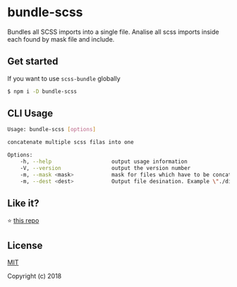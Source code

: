 # bundle-scss
Bundles all SCSS imports into a single file. Analise all scss imports inside each found by mask file and include.

## Get started
If you want to use `scss-bundle` globally
```sh
$ npm i -D bundle-scss
```
## CLI Usage
```sh
Usage: bundle-scss [options]

concatenate multiple scss filas into one

Options:
    -h, --help                   output usage information
    -V, --version                output the version number
    -m, --mask <mask>            mask for files which have to be concatenate. Example \"./src/**/*.theme.scss\"  
    -m, --dest <dest>            Output file desination. Example \"./dist/themes.scss\"  
```
## Like it?

:star: [this repo](https://github.com/vasinkevych/bundle-scss)

## License

[MIT](http://opensource.org/licenses/MIT)

Copyright (c) 2018